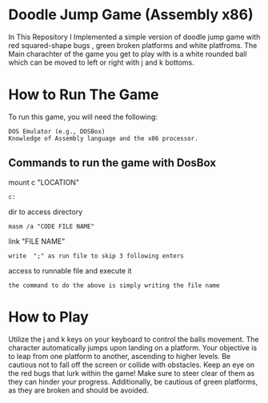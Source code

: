 # Doodle Jump Game (Assembly x86) 

In This Repository I Implemented a simple version of doodle jump game with red squared-shape bugs , green broken platforms and white platfroms. The Main charachter of the game you get to play with is a white rounded ball which can be moved to left or right with j and k bottoms.

# How to Run The Game

To run this game, you will need the following:

    DOS Emulator (e.g., DOSBox)
    Knowledge of Assembly language and the x86 processor.

## Commands to run the game with DosBox

mount c "LOCATION"

    c:
dir to access directory

    masm /a "CODE FILE NAME"
link "FILE NAME"

    write  ";" as run file to skip 3 following enters 
    
access to runnable file and execute it

    the command to do the above is simply writing the file name
    
# How to Play 
Utilize the j and k keys on your keyboard to control the balls movement. The character automatically jumps upon landing on a platform. Your objective is to leap from one platform to another, ascending to higher levels. Be cautious not to fall off the screen or collide with obstacles. Keep an eye on the red bugs that lurk within the game! Make sure to steer clear of them as they can hinder your progress. Additionally, be cautious of green platforms, as they are broken and should be avoided.
